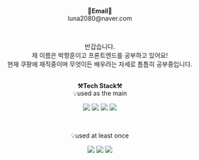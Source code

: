 <p align="center">
<Strong>📧Email📧</Strong><br>luna2080@naver.com<br>
</p>

<br>

<p align="center">
반갑습니다.<br>
제 이름은 박향훈이고 프론트엔드를 공부하고 있어요!<br>
현재 쿠팡에 재직중이며 무엇이든 배우려는 자세로 틈틈히 공부중입니다.<br>
<br>

<p align="center">
    <Strong>⚒️Tech Stack⚒️</Strong><br>
    💡used as the main
</p>

<p align="center" display="inline-block">
  <img src="https://img.shields.io/badge/Python-3776AB?style=for-the-badge&logo=Python&logoColor=white"> 
  <img src="https://img.shields.io/badge/javascript-F7DF1E?style=for-the-badge&logo=javascript&logoColor=black">
  <img src="https://img.shields.io/badge/css-1572B6?style=for-the-badge&logo=css3&logoColor=white">
  <img src="https://img.shields.io/badge/html-E34F26?style=for-the-badge&logo=html5&logoColor=white">
</p><br>

<p align="center">
    💡used at least once
</p>

<p align="center" display="inline-block">
    <img src="https://img.shields.io/badge/JAVA-007396?style=for-the-badge&logo=java&logoColor=white">
    <img src="https://img.shields.io/badge/SpringBoot-6DB33F?style=for-the-badge&logo=SpringBoot&logoColor=white">
    <img src="https://img.shields.io/badge/mysql-4479A1?style=for-the-badge&logo=mysql&logoColor=white">
</p>
